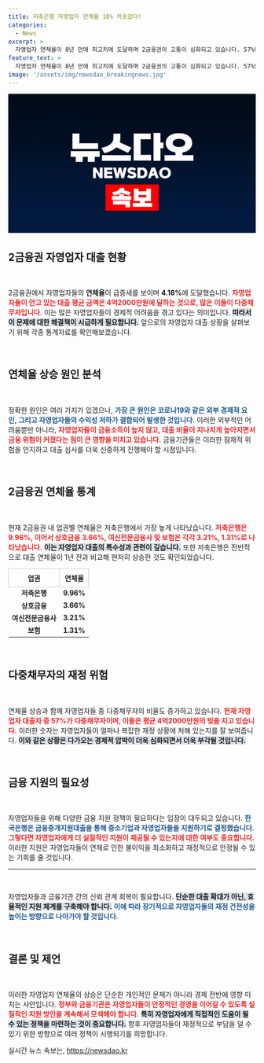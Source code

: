 ```yaml
---
title: 저축은행 자영업자 연체율 10% 치솟았다!
categories:
  - News
excerpt: >
  자영업자 연체율이 8년 만에 최고치에 도달하며 2금융권의 고통이 심화되고 있습니다. 57%의 다중채무자가 평균 4.2억 원의 빚을 지고 있는 현실, 그 배경과 대책은 무엇일까요?
feature_text: >
  자영업자 연체율이 8년 만에 최고치에 도달하며 2금융권의 고통이 심화되고 있습니다. 57%의 다중채무자가 평균 4.2억 원의 빚을 지고 있는 현실, 그 배경과 대책은 무엇일까요?
image: '/assets/img/newsdao_breakingnews.jpg'
---
```


<p><img src="/assets/img/newsdao_breakingnews.jpg" alt="ranknews 속보" /></p>

<h2 data-ke-size="size26">2금융권 자영업자 대출 현황</h2>

<p data-ke-size="size16">&nbsp;</p>

<p>2금융권에서 자영업자들의 <strong>연체율</strong>이 급증세를 보이며 <strong>4.18%</strong>에 도달했습니다. <b><span style="color: #ee2323;">자영업자들이 안고 있는 대출 평균 금액은 4억2000만원에 달하는 것으로, 많은 이들이 다중채무자입니다.</span></b> 이는 많은 자영업자들이 경제적 어려움을 겪고 있다는 의미입니다. <b><span style="background-color: #21538527;">따라서 이 문제에 대한 해결책이 시급하게 필요합니다.</span></b> 앞으로의 자영업자 대출 상황을 살펴보기 위해 각종 통계자료를 확인해보겠습니다.</p>

<p data-ke-size="size16">&nbsp;</p>

<h2 data-ke-size="size26">연체율 상승 원인 분석</h2>

<p data-ke-size="size16">&nbsp;</p>

<p>정확한 원인은 여러 가지가 있겠으나, <b><span style="color: #1a5490;">가장 큰 원인은 코로나19와 같은 외부 경제적 요인, 그리고 자영업자들의 수익성 저하가 결합되어 발생한 것입니다.</span></b> 이러한 외부적인 어려움뿐만 아니라, <b><span style="color: #ee2323;">자영업자들이 금융소득이 높지 않고, 대출 비율이 지나치게 높아지면서 금융 위험이 커졌다는 점이 큰 영향을 미치고 있습니다.</span></b> 금융기관들은 이러한 잠재적 위험을 인지하고 대출 심사를 더욱 신중하게 진행해야 할 시점입니다.</p>

<p data-ke-size="size16">&nbsp;</p>

<h2 data-ke-size="size26">2금융권 연체율 통계</h2>

<p data-ke-size="size16">&nbsp;</p>

<p>현재 2금융권 내 업권별 연체율은 저축은행에서 가장 높게 나타났습니다. <b><span style="color: #ee2323;">저축은행은 9.96%, 이어서 상호금융 3.66%, 여신전문금융사 및 보험은 각각 3.21%, 1.31%로 나타났습니다.</span></b> <b><span style="background-color: #21538527;">이는 자영업자 대출의 특수성과 관련이 깊습니다.</span></b> 또한 저축은행은 전반적으로 대출 연체율이 1년 전과 비교해 현저히 상승한 것도 확인되었습니다.</p>

<table style="width: 100%; border-spacing: 0;">
    <tr>
        <th style="text-align: center; border: 1px solid #ccc; padding: 8px;">업권</th>
        <th style="text-align: center; border: 1px solid #ccc; padding: 8px;">연체율</th>
    </tr>
    <tr>
        <td style="text-align: center; height: 17px;"><b>저축은행</b></td>
        <td style="text-align: center; height: 17px;"><b>9.96%</b></td>
    </tr>
    <tr>
        <td style="text-align: center; height: 17px;"><b>상호금융</b></td>
        <td style="text-align: center; height: 17px;"><b>3.66%</b></td>
    </tr>
    <tr>
        <td style="text-align: center; height: 17px;"><b>여신전문금융사</b></td>
        <td style="text-align: center; height: 17px;"><b>3.21%</b></td>
    </tr>
    <tr>
        <td style="text-align: center; height: 17px;"><b>보험</b></td>
        <td style="text-align: center; height: 17px;"><b>1.31%</b></td>
    </tr>
</table>

<p data-ke-size="size16">&nbsp;</p>

<h2 data-ke-size="size26">다중채무자의 재정 위험</h2>

<p data-ke-size="size16">&nbsp;</p>

<p>연체율 상승과 함께 자영업자들 중 다중채무자의 비율도 증가하고 있습니다. <b><span style="color: #ee2323;">현재 자영업자 대출자 중 57%가 다중채무자이며, 이들은 평균 4억2000만원의 빚을 지고 있습니다.</span></b> 이러한 숫자는 자영업자들이 얼마나 복잡한 재정 상황에 처해 있는지를 잘 보여줍니다. <b><span style="background-color: #21538527;">이와 같은 상황은 다가오는 경제적 압박이 더욱 심화되면서 더욱 부각될 것입니다.</span></b></p>

<p data-ke-size="size16">&nbsp;</p>

<h2 data-ke-size="size26">금융 지원의 필요성</h2>

<p data-ke-size="size16">&nbsp;</p>

<p>자영업자들을 위해 다양한 금융 지원 정책이 필요하다는 입장이 대두되고 있습니다. <b><span style="color: #1a5490;">한국은행은 금융중개지원대출을 통해 중소기업과 자영업자들을 지원하기로 결정했습니다.</span></b> <b><span style="color: #ee2323;">그렇다면 자영업자에게 더 실질적인 지원이 제공될 수 있는지에 대한 여부도 중요합니다.</span></b> 이러한 지원은 자영업자들이 연체로 인한 불이익을 최소화하고 재정적으로 안정될 수 있는 기회를 줄 것입니다.</p>

<hr>

<p data-ke-size="size16">&nbsp;</p>

<p>자영업자들과 금융기관 간의 신뢰 관계 회복이 필요합니다. <b><span style="background-color: #21538527;">단순한 대출 확대가 아닌, 효율적인 지원 체계를 구축해야 합니다.</span></b> <b><span style="color: #1a5490;">이에 따라 장기적으로 자영업자들의 재정 건전성을 높이는 방향으로 나아가야 할 것입니다.</span></b></p>

<p data-ke-size="size16">&nbsp;</p>

<h2 data-ke-size="size26">결론 및 제언</h2>

<p data-ke-size="size16">&nbsp;</p>

<p>이러한 자영업자 연체율의 상승은 단순한 개인적인 문제가 아니라 경제 전반에 영향 미치는 사안입니다. <b><span style="color: #ee2323;">정부와 금융기관은 자영업자들이 안정적인 경영을 이어갈 수 있도록 실질적인 지원 방안을 계속해서 모색해야 합니다.</span></b> <b><span style="background-color: #21538527;">특히 자영업자에게 직접적인 도움이 될 수 있는 정책을 마련하는 것이 중요합니다.</span></b> 향후 자영업자들이 재정적으로 부담을 덜 수 있기 위한 방향으로 여러 정책이 시행되기를 희망합니다.</p>
실시간 뉴스 속보는, <a href="https://newsdao.kr" rel="dofollow">https://newsdao.kr</a>


